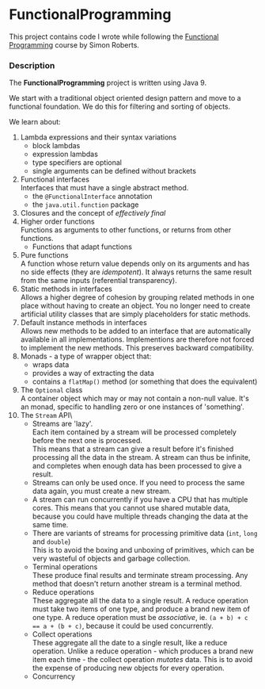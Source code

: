 # FunctionalProgramming
This project contains code I wrote while following the [Functional Programming](https://learning.oreilly.com/videos/functional-programming-for/9780134778235) course by Simon Roberts.

### Description
The __FunctionalProgramming__ project is written using Java 9.

We start with a traditional object oriented design pattern and move to a functional foundation. 
We do this for filtering and sorting of objects.

We learn about:
1. Lambda expressions and their syntax variations
   - block lambdas
   - expression lambdas
   - type specifiers are optional
   - single arguments can be defined without brackets
2. Functional interfaces\
   Interfaces that must have a single abstract method.
   - the `@FunctionalInterface` annotation
   - the `java.util.function` package
3. Closures and the concept of _effectively final_
4. Higher order functions\
   Functions as arguments to other functions, or returns from other functions.
   - Functions that adapt functions
5. Pure functions\
   A function whose return value depends only on its arguments and has no side effects (they are _idempotent_).
   It always returns the same result from the same inputs (referential transparency).
6. Static methods in interfaces\
Allows a higher degree of cohesion by grouping related methods in one place without having to create an object.
You no longer need to create artificial utility classes that are simply placeholders for static methods.
6. Default instance methods in interfaces\
Allows new methods to be added to an interface that are automatically available in all implementations.
Implementions are therefore not forced to implement the new methods.
This preserves backward compatibility.
7. Monads - a type of wrapper object that:
   - wraps data
   - provides a way of extracting the data
   - contains a `flatMap()` method (or something that does the equivalent)
8. The `Optional` class\
   A container object which may or may not contain a non-null value.
   It's an monad, specific to handling zero or one instances of 'something'.
9. The `Stream` API\
   - Streams are 'lazy'.\
   Each item contained by a stream will be processed completely before the next one is processed.\
   This means that a stream can give a result before it's finished processing all the data in the stream.
   A stream can thus be infinite, and completes when enough data has been processed to give a result.
   - Streams can only be used once. If you need to process the same data again, you must create a new stream.
   - A stream can run concurrently if you have a CPU that has multiple cores. 
   This means that you cannot use shared mutable data, because you could have multiple threads changing the 
   data at the same time.
   - There are variants of streams for processing primitive data (`int`, `long` and `double`)\
   This is to avoid the boxing and unboxing of primitives, which can be very wasteful of objects and garbage collection.
   - Terminal operations\
   These produce final results and terminate stream processing.
   Any method that doesn't return another stream is a terminal method.
   - Reduce operations\
   These aggregate all the data to a single result. 
   A reduce operation must take two items of one type, and produce a brand new item of one type.
   A reduce operation must be *associative*, ie. `(a + b) + c == a + (b + c)`, because it could be used concurrently.
   - Collect operations\
   These aggregate all the date to a single result, like a reduce operation.
   Unlike a reduce operation - which produces a brand new item each time - the collect operation *mutates* data. 
   This is to avoid the expense of producing new objects for every operation.
   - Concurrency
